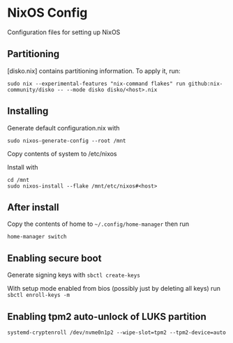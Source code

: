 # NixOS Config

Configuration files for setting up NixOS

## Partitioning

[disko.nix] contains partitioning information. To apply it, run:

`sudo nix --experimental-features "nix-command flakes" run github:nix-community/disko -- --mode disko disko/<host>.nix`

## Installing

Generate default configuration.nix with

`sudo nixos-generate-config --root /mnt`

Copy contents of system to /etc/nixos

Install with

```
cd /mnt
sudo nixos-install --flake /mnt/etc/nixos#<host>
```

## After install

Copy the contents of home to `~/.config/home-manager` then run

`home-manager switch`

## Enabling secure boot

Generate signing keys with `sbctl create-keys`

With setup mode enabled from bios (possibly just by deleting all keys) run `sbctl enroll-keys -m`

## Enabling tpm2 auto-unlock of LUKS partition

`systemd-cryptenroll /dev/nvme0n1p2 --wipe-slot=tpm2 --tpm2-device=auto`
